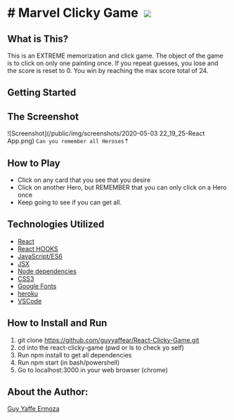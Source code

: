 # &#35; Marvel Clicky Game&nbsp;&nbsp;<img src="https://www.logolynx.com/topic/marvel+superhero#&gid=1&pid=1">

## What is This?
This is an EXTREME memorization and click game. The object of the game is to click on only one painting once. If you repeat guesses, you lose and the score is reset to 0. You win by reaching the max score total of 24.

## Getting Started
 
## The Screenshot
![Screenshot](/public/img/screenshots/2020-05-03 22_19_25-React App.png)
`Can you remember all Heroses`&#8673;


## How to Play
* Click on any card that you see that you desire
* Click on another Hero, but REMEMBER that you can only click on a Hero once
* Keep going to see if you can get all.

## Technologies Utilized
* [React](https://reactjs.org/)
* [React HOOKS](https://reactjs.org/)
* [JavaScript/ES6](http://es6-features.org/#Constants)
* [JSX](https://reactjs.org/docs/introducing-jsx.html)
* [Node dependencies](https://nodejs.org/en/)
* [CSS3](https://developer.mozilla.org/en-US/docs/Web/CSS/CSS3)
* [Google Fonts](https://fonts.google.com/)
* [heroku](https://www.heroku.com)
* [VSCode](https://code.visualstudio.com/)

## How to Install and Run
01. git clone https://github.com/guyyaffear/React-Clicky-Game.git
02. cd into the react-clicky-game (pwd or ls to check yo self)
03. Run npm install to get all dependencies
04. Run npm start (in bash/powershell)
05. Go to localhost:3000 in your web browser (chrome)

## About the Author:
[Guy Yaffe Ermoza](https://github.com/guyyaffear)